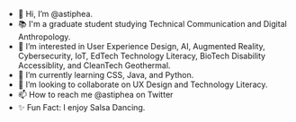 - 👋 Hi, I’m @astiphea. 
- 📚 I'm a graduate student studying Technical Communication and Digital Anthropology. 
- 👀 I’m interested in User Experience Design, AI, Augmented Reality, Cybersecurity, IoT, EdTech Technology Literacy, BioTech Disability Accessiblity, and CleanTech Geothermal. 
- 🌱 I’m currently learning CSS, Java, and Python.
- 💞️ I’m looking to collaborate on UX Design and Technology Literacy.
- 📫 How to reach me @astiphea on Twitter
- ✨ Fun Fact: I enjoy Salsa Dancing.

<!---
astiphea/astiphea is a ✨ special ✨ repository because its `README.md` (this file) appears on your GitHub profile.
You can click the Preview link to take a look at your changes.
--->
